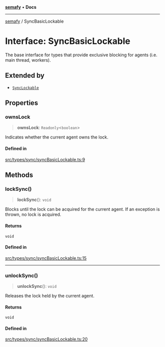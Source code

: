 [**semafy**](../README.md) • **Docs**

***

[semafy](../globals.md) / SyncBasicLockable

# Interface: SyncBasicLockable

The base interface for types that provide exclusive
blocking for agents (i.e. main thread, workers).

## Extended by

- [`SyncLockable`](SyncLockable.md)

## Properties

### ownsLock

> **ownsLock**: `Readonly`\<`boolean`\>

Indicates whether the current agent owns the lock.

#### Defined in

[src/types/sync/syncBasicLockable.ts:9](https://github.com/havelessbemore/semafy/blob/571d9f7b8415a099d2913b0d38cb23c994b5c69d/src/types/sync/syncBasicLockable.ts#L9)

## Methods

### lockSync()

> **lockSync**(): `void`

Blocks until the lock can be acquired for the current agent.
If an exception is thrown, no lock is acquired.

#### Returns

`void`

#### Defined in

[src/types/sync/syncBasicLockable.ts:15](https://github.com/havelessbemore/semafy/blob/571d9f7b8415a099d2913b0d38cb23c994b5c69d/src/types/sync/syncBasicLockable.ts#L15)

***

### unlockSync()

> **unlockSync**(): `void`

Releases the lock held by the current agent.

#### Returns

`void`

#### Defined in

[src/types/sync/syncBasicLockable.ts:20](https://github.com/havelessbemore/semafy/blob/571d9f7b8415a099d2913b0d38cb23c994b5c69d/src/types/sync/syncBasicLockable.ts#L20)
